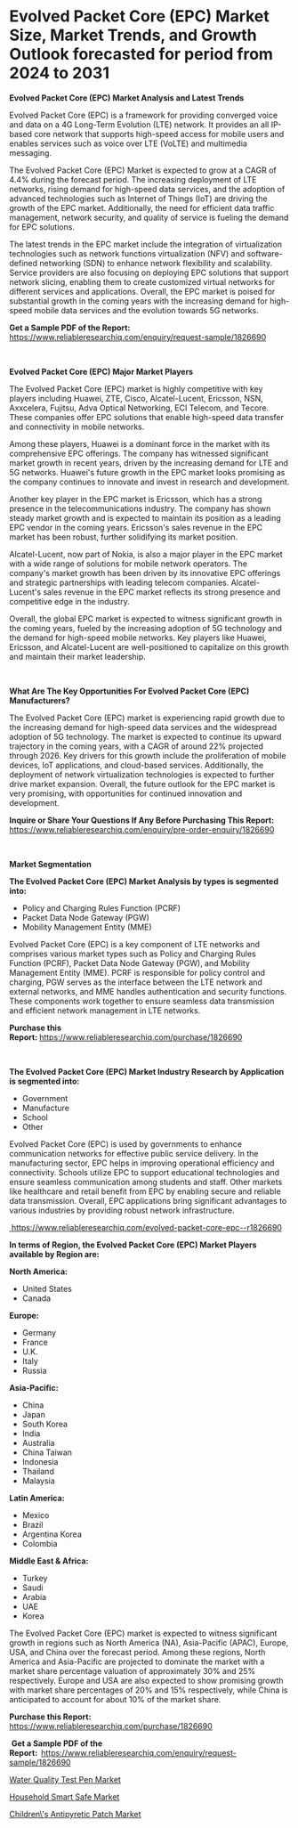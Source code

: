 <p><h1>Evolved Packet Core (EPC) Market Size, Market Trends, and Growth Outlook forecasted for period from 2024 to 2031</h1></p><p><strong>Evolved Packet Core (EPC) Market Analysis and Latest Trends</strong></p>
<p><p>Evolved Packet Core (EPC) is a framework for providing converged voice and data on a 4G Long-Term Evolution (LTE) network. It provides an all IP-based core network that supports high-speed access for mobile users and enables services such as voice over LTE (VoLTE) and multimedia messaging.</p><p>The Evolved Packet Core (EPC) Market is expected to grow at a CAGR of 4.4% during the forecast period. The increasing deployment of LTE networks, rising demand for high-speed data services, and the adoption of advanced technologies such as Internet of Things (IoT) are driving the growth of the EPC market. Additionally, the need for efficient data traffic management, network security, and quality of service is fueling the demand for EPC solutions.</p><p>The latest trends in the EPC market include the integration of virtualization technologies such as network functions virtualization (NFV) and software-defined networking (SDN) to enhance network flexibility and scalability. Service providers are also focusing on deploying EPC solutions that support network slicing, enabling them to create customized virtual networks for different services and applications. Overall, the EPC market is poised for substantial growth in the coming years with the increasing demand for high-speed mobile data services and the evolution towards 5G networks.</p></p>
<p><strong>Get a Sample PDF of the Report:&nbsp;</strong> <a href="https://www.reliableresearchiq.com/enquiry/request-sample/1826690">https://www.reliableresearchiq.com/enquiry/request-sample/1826690</a></p>
<p>&nbsp;</p>
<p><strong>Evolved Packet Core (EPC) Major Market Players</strong></p>
<p><p>The Evolved Packet Core (EPC) market is highly competitive with key players including Huawei, ZTE, Cisco, Alcatel-Lucent, Ericsson, NSN, Axxcelera, Fujitsu, Adva Optical Networking, ECI Telecom, and Tecore. These companies offer EPC solutions that enable high-speed data transfer and connectivity in mobile networks.</p><p>Among these players, Huawei is a dominant force in the market with its comprehensive EPC offerings. The company has witnessed significant market growth in recent years, driven by the increasing demand for LTE and 5G networks. Huawei's future growth in the EPC market looks promising as the company continues to innovate and invest in research and development.</p><p>Another key player in the EPC market is Ericsson, which has a strong presence in the telecommunications industry. The company has shown steady market growth and is expected to maintain its position as a leading EPC vendor in the coming years. Ericsson's sales revenue in the EPC market has been robust, further solidifying its market position.</p><p>Alcatel-Lucent, now part of Nokia, is also a major player in the EPC market with a wide range of solutions for mobile network operators. The company's market growth has been driven by its innovative EPC offerings and strategic partnerships with leading telecom companies. Alcatel-Lucent's sales revenue in the EPC market reflects its strong presence and competitive edge in the industry.</p><p>Overall, the global EPC market is expected to witness significant growth in the coming years, fueled by the increasing adoption of 5G technology and the demand for high-speed mobile networks. Key players like Huawei, Ericsson, and Alcatel-Lucent are well-positioned to capitalize on this growth and maintain their market leadership.</p></p>
<p>&nbsp;</p>
<p><strong>What Are The Key Opportunities For Evolved Packet Core (EPC) Manufacturers?</strong></p>
<p><p>The Evolved Packet Core (EPC) market is experiencing rapid growth due to the increasing demand for high-speed data services and the widespread adoption of 5G technology. The market is expected to continue its upward trajectory in the coming years, with a CAGR of around 22% projected through 2026. Key drivers for this growth include the proliferation of mobile devices, IoT applications, and cloud-based services. Additionally, the deployment of network virtualization technologies is expected to further drive market expansion. Overall, the future outlook for the EPC market is very promising, with opportunities for continued innovation and development.</p></p>
<p><strong>Inquire or Share Your Questions If Any Before Purchasing This Report:</strong> <a href="https://www.reliableresearchiq.com/enquiry/pre-order-enquiry/1826690">https://www.reliableresearchiq.com/enquiry/pre-order-enquiry/1826690</a></p>
<p>&nbsp;</p>
<p><strong>Market Segmentation</strong></p>
<p><strong>The Evolved Packet Core (EPC) Market Analysis by types is segmented into:</strong></p>
<p><ul><li>Policy and Charging Rules Function (PCRF)</li><li>Packet Data Node Gateway (PGW)</li><li>Mobility Management Entity (MME)</li></ul></p>
<p><p>Evolved Packet Core (EPC) is a key component of LTE networks and comprises various market types such as Policy and Charging Rules Function (PCRF), Packet Data Node Gateway (PGW), and Mobility Management Entity (MME). PCRF is responsible for policy control and charging, PGW serves as the interface between the LTE network and external networks, and MME handles authentication and security functions. These components work together to ensure seamless data transmission and efficient network management in LTE networks.</p></p>
<p><strong>Purchase this Report:&nbsp;</strong><a href="https://www.reliableresearchiq.com/purchase/1826690">https://www.reliableresearchiq.com/purchase/1826690</a></p>
<p>&nbsp;</p>
<p><strong>The Evolved Packet Core (EPC) Market Industry Research by Application is segmented into:</strong></p>
<p><ul><li>Government</li><li>Manufacture</li><li>School</li><li>Other</li></ul></p>
<p><p>Evolved Packet Core (EPC) is used by governments to enhance communication networks for effective public service delivery. In the manufacturing sector, EPC helps in improving operational efficiency and connectivity. Schools utilize EPC to support educational technologies and ensure seamless communication among students and staff. Other markets like healthcare and retail benefit from EPC by enabling secure and reliable data transmission. Overall, EPC applications bring significant advantages to various industries by providing robust network infrastructure.</p></p>
<p><a href="https://www.reliableresearchiq.com/evolved-packet-core-epc--r1826690">&nbsp;https://www.reliableresearchiq.com/evolved-packet-core-epc--r1826690</a></p>
<p><strong>In terms of Region, the Evolved Packet Core (EPC) Market Players available by Region are:</strong></p>
<p>
    <p> <strong> North America: </strong>
        <ul>
            <li>United States</li>
            <li>Canada</li>
        </ul>
        </p> 
    <p> <strong> Europe: </strong>
        <ul>
            <li>Germany</li>
            <li>France</li>
            <li>U.K.</li>
            <li>Italy</li>
            <li>Russia</li>
        </ul>
        </p> 
    <p> <strong> Asia-Pacific: </strong>
        <ul>
            <li>China</li>
            <li>Japan</li>
            <li>South Korea</li>
            <li>India</li>
            <li>Australia</li>
            <li>China Taiwan</li>
            <li>Indonesia</li>
            <li>Thailand</li>
            <li>Malaysia</li>
        </ul>
        </p> 
    <p> <strong> Latin America: </strong>
        <ul>
            <li>Mexico</li>
            <li>Brazil</li>
            <li>Argentina Korea</li>
            <li>Colombia</li>
        </ul>
        </p> 
    <p> <strong> Middle East & Africa: </strong>
        <ul>
            <li>Turkey</li>
            <li>Saudi</li>
            <li>Arabia</li>
            <li>UAE</li>
            <li>Korea</li>
        </ul>
    </p>
    </p>
<p><p>The Evolved Packet Core (EPC) market is expected to witness significant growth in regions such as North America (NA), Asia-Pacific (APAC), Europe, USA, and China over the forecast period. Among these regions, North America and Asia-Pacific are projected to dominate the market with a market share percentage valuation of approximately 30% and 25% respectively. Europe and USA are also expected to show promising growth with market share percentages of 20% and 15% respectively, while China is anticipated to account for about 10% of the market share.</p></p>
<p><strong>Purchase this Report: </strong><a href="https://www.reliableresearchiq.com/purchase/1826690">https://www.reliableresearchiq.com/purchase/1826690</a></p>
<p>&nbsp;<strong>Get a Sample PDF of the Report:&nbsp;&nbsp;</strong><a href="https://www.reliableresearchiq.com/enquiry/request-sample/1826690">https://www.reliableresearchiq.com/enquiry/request-sample/1826690</a></p>
<p><strong></strong></p>
<p><p><a href="https://github.com/riwar777/Market-Research-Report-List-1/blob/main/water-quality-test-pen-market.md">Water Quality Test Pen Market</a></p><p><a href="https://github.com/Brown8Reggie/Market-Research-Report-List-1/blob/main/household-smart-safe-market.md">Household Smart Safe Market</a></p><p><a href="https://github.com/jahid123ahm/Market-Research-Report-List-1/blob/main/childrens-antipyretic-patch-market.md">Children\'s Antipyretic Patch Market</a></p></p>